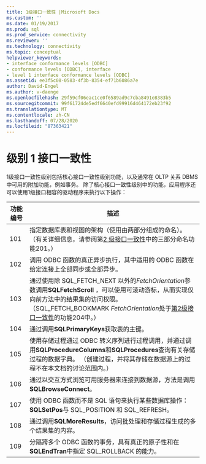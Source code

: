 ```yaml
---
title: 1级接口一致性 |Microsoft Docs
ms.custom: ''
ms.date: 01/19/2017
ms.prod: sql
ms.prod_service: connectivity
ms.reviewer: ''
ms.technology: connectivity
ms.topic: conceptual
helpviewer_keywords:
- interface conformance levels [ODBC]
- conformance levels [ODBC], interface
- level 1 interface conformance levels [ODBC]
ms.assetid: ee3f5c08-0583-4f3b-8354-ef71b6086a7e
author: David-Engel
ms.author: v-daenge
ms.openlocfilehash: 29f59cf06eac1ce0f6589ad9c7cba8491e8383b5
ms.sourcegitcommit: 99f61724de5edf6640efd99916d464172eb23f92
ms.translationtype: MT
ms.contentlocale: zh-CN
ms.lasthandoff: 07/28/2020
ms.locfileid: "87363421"
---
```

# <a name="level-1-interface-conformance"></a>级别 1 接口一致性
1级接口一致性级别包括核心接口一致性级别功能，以及通常在 OLTP 关系 DBMS 中可用的附加功能，例如事务。 除了核心接口一致性级别中的功能，应用程序还可以使用1级接口相容的驱动程序来执行以下操作：  
  
|功能编号|描述|  
|-|-|  
|101|指定数据库表和视图的架构（使用由两部分组成的命名）。 （有关详细信息，请参阅第[2 级接口一致性](../../../odbc/reference/develop-app/level-2-interface-conformance.md)中的三部分命名功能201。）|  
|102|调用 ODBC 函数的真正异步执行，其中适用的 ODBC 函数在给定连接上全部同步或全部异步。|  
|103|通过使用除 SQL_FETCH_NEXT 以外的*FetchOrientation*参数调用**SQLFetchScroll** ，可以使用可滚动游标，从而实现仅向前方法中的结果集的访问权限。 （SQL_FETCH_BOOKMARK *FetchOrientation*处于[第2级接口一致性](../../../odbc/reference/develop-app/level-2-interface-conformance.md)的功能204中。）|  
|104|通过调用**SQLPrimaryKeys**获取表的主键。|  
|105|使用存储过程通过 ODBC 转义序列进行过程调用，并通过调用**SQLProcedureColumns**和**SQLProcedures**查询有关存储过程的数据字典。 （创建过程，并将其存储在数据源上的过程不在本文档的讨论范围内。）|  
|106|通过以交互方式浏览可用服务器来连接到数据源，方法是调用**SQLBrowseConnect**。|  
|107|使用 ODBC 函数而不是 SQL 语句来执行某些数据库操作： **SQLSetPos**与 SQL_POSITION 和 SQL_REFRESH。|  
|108|通过调用**SQLMoreResults**，访问批处理和存储过程生成的多个结果集的内容。|  
|109|分隔跨多个 ODBC 函数的事务，具有真正的原子性和在**SQLEndTran**中指定 SQL_ROLLBACK 的能力。|
